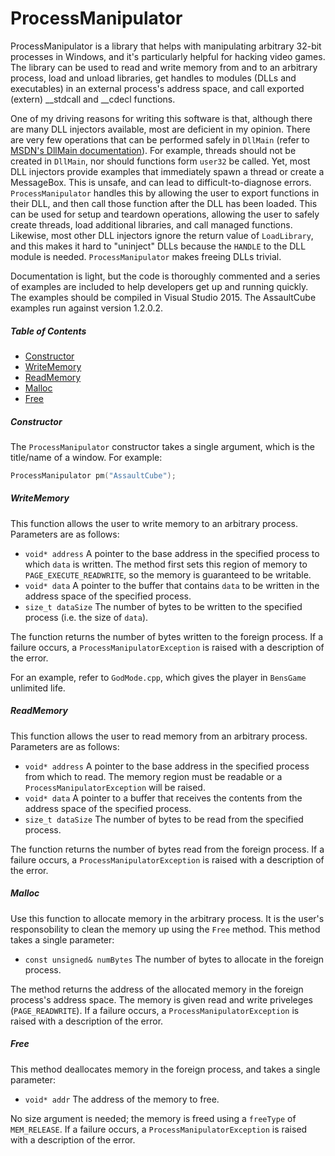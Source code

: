 # ProcessManipulator
ProcessManipulator is a library that helps with manipulating arbitrary 32-bit processes in Windows, and it's
particularly helpful for hacking video games. The library can be used to read and write memory from and to 
an arbitrary process, load and unload libraries, get handles to modules (DLLs and executables) in an
external process's address space, and call exported (extern) __stdcall and __cdecl functions.

One of my driving reasons for writing this software is that, although there are many DLL injectors
available, most are deficient in my opinion.  There are very few operations that can be performed safely in
`DllMain` (refer to
[MSDN's DllMain documentation](https://msdn.microsoft.com/en-us/library/windows/desktop/ms682583(v=vs.85).aspx)).
For example, threads should not be created in `DllMain`, nor should functions form `user32` be called. Yet, most
DLL injectors provide examples that immediately spawn a thread or create a MessageBox.  This is unsafe, and can
lead to difficult-to-diagnose errors.  `ProcessManipulator` handles this by allowing the user to export functions
in their DLL, and then call those function after the DLL has been loaded.  This can be used for setup and teardown
operations, allowing the user to safely create threads, load additional libraries, and call managed functions.
Likewise, most other DLL injectors ignore the return value of `LoadLibrary`, and this makes it hard to "uninject"
DLLs because the `HANDLE` to the DLL module is needed.  `ProcessManipulator` makes freeing DLLs trivial.

Documentation is light, but the code is thoroughly commented and a series of examples are included to help
developers get up and running quickly.  The examples should be compiled in Visual Studio 2015.  The AssaultCube
examples run against version 1.2.0.2.

##### Table of Contents
- [Constructor](#constructor)
- [WriteMemory](#writememory)
- [ReadMemory](#readmemory)
- [Malloc](#malloc)
- [Free](#free)

##### Constructor
The `ProcessManipulator` constructor takes a single argument, which is the title/name of a window.  For example:

```c++
ProcessManipulator pm("AssaultCube");
```

##### WriteMemory
This function allows the user to write memory to an arbitrary process.  Parameters are as follows:

- `void* address` A pointer to the base address in the specified process to which `data` is written.
  The method first sets this region of memory to `PAGE_EXECUTE_READWRITE`, so the memory is guaranteed
  to be writable.
- `void* data` A pointer to the buffer that contains `data` to be written in the address space of the specified process.
- `size_t dataSize` The number of bytes to be written to the specified process (i.e. the size of `data`).

The function returns the number of bytes written to the foreign process.  If a failure occurs, a `ProcessManipulatorException`
is raised with a description of the error.

For an example, refer to `GodMode.cpp`, which gives the player in `BensGame` unlimited life.

##### ReadMemory
This function allows the user to read memory from an arbitrary process.  Parameters are as follows:

- `void* address` A pointer to the base address in the specified process from which to read.  The memory region must
  be readable or a `ProcessManipulatorException` will be raised.
- `void* data` A pointer to a buffer that receives the contents from the address space of the specified process.
- `size_t dataSize` The number of bytes to be read from the specified process.

The function returns the number of bytes read from the foreign process.  If a failure occurs, a `ProcessManipulatorException`
is raised with a description of the error.

##### Malloc
Use this function to allocate memory in the arbitrary process.  It is the user's responsobility to clean the memory up using the `Free` method.  This method takes a single parameter:

- `const unsigned& numBytes` The number of bytes to allocate in the foreign process.

The method returns the address of the allocated memory in the foreign process's address space.  The memory is given read and write priveleges (`PAGE_READWRITE`).  If a failure occurs, a `ProcessManipulatorException`
is raised with a description of the error.

##### Free
This method deallocates memory in the foreign process, and takes a single parameter:

- `void* addr` The address of the memory to free.

No size argument is needed; the memory is freed using a `freeType` of `MEM_RELEASE`.  If a failure occurs, a `ProcessManipulatorException` is raised with a description of the error.

